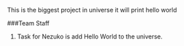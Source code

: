 This is the biggest project in universe it will print hello world

###Team Staff

1. Task for Nezuko is add Hello World to the universe.
